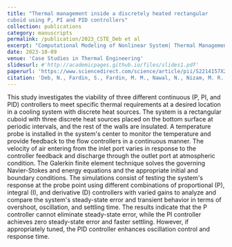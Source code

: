 ```yaml
---
title: "Thermal management inside a discretely heated rectangular 
cuboid using P, PI and PID controllers"
collection: publications
category: manuscripts
permalink: /publication/2023_CSTE_Deb et al
excerpt: "Computational Modeling of Nonlinear System| Thermal Management in a Coupled Thermofluidic System| P, PI, and PID Controllers| Controller Feedback and System Response | Flow and Thermal Field Visualization"
date: 2023-10-09
venue: 'Case Studies in Thermal Engineering'
slidesurl: #'http://academicpages.github.io/files/slides1.pdf'
paperurl: 'https://www.sciencedirect.com/science/article/pii/S2214157X23009073'
citation: 'Deb, N., Fardin, S., Fardin, M. M., Nawal, N., Nizam, M. R., & Saha, S. (2023). Thermal management inside a discretely heated rectangular cuboid using P, PI and PID controllers. <i> Case Studies in Thermal Engineering </i>, 51, 103601.'
---
```


This study investigates the viability of three different continuous (P, PI, and PID) controllers to meet specific thermal requirements at a desired location in a cooling system with discrete heat sources. The system is a rectangular cuboid with three discrete heat sources placed on the bottom surface at periodic intervals, and the rest of the walls are insulated. A temperature probe is installed in the system's center to monitor the temperature and provide feedback to the flow controllers in a continuous manner. The velocity of air entering from the inlet port varies in response to the controller feedback and discharge through the outlet port at atmospheric condition. The Galerkin finite element technique solves the governing Navier-Stokes and energy equations and the appropriate initial and boundary conditions. The simulations consist of testing the system's response at the probe point using different combinations of proportional (P), integral (I), and derivative (D) controllers with varied gains to analyze and compare the system's steady-state error and transient behavior in terms of overshoot, oscillation, and settling time. The results indicate that the P controller cannot eliminate steady-state error, while the PI controller achieves zero steady-state error and faster settling. However, if appropriately tuned, the PID controller enhances oscillation control and response time.